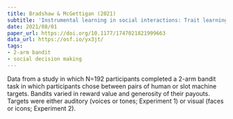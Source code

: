 ```yaml
---
title: Bradshaw & McGettigan (2021)
subtitle: 'Instrumental learning in social interactions: Trait learning from faces and voices'
date: 2021/08/01
paper_url: https://doi.org/10.1177/1747021821999663
data_url: https://osf.io/yx3jt/
tags:
- 2-arm bandit
- social decision making
---
```


Data from a study in which N=192 participants completed a 2-arm bandit task in which participants chose between pairs of human or slot machine targets. Bandits varied in reward value and generosity of their payouts. Targets were either auditory (voices or tones; Experiment 1) or visual (faces or icons; Experiment 2).
